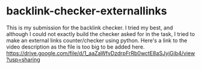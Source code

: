 # backlink-checker-externallinks
This is my submission for the backlink checker. I tried my best, and although I could not exactly build the checker asked for in the task, I tried to make an external links counter/checker using python. 
Here's a link to the video description as the file is too big to be added here. 
https://drive.google.com/file/d/1_aaZaWfvDzdrpFrRb0wctE8aSJyiGib4/view?usp=sharing
